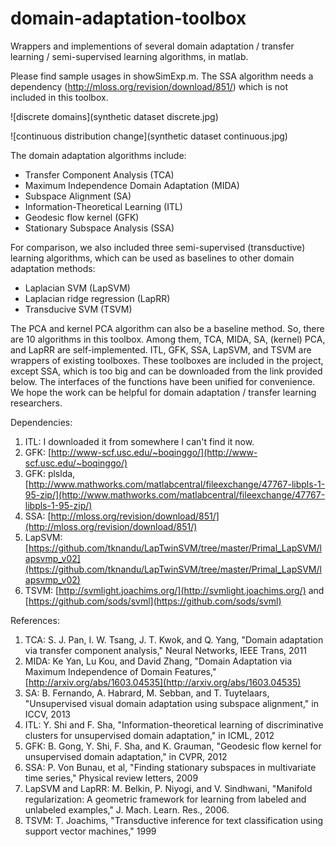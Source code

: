 # domain-adaptation-toolbox

Wrappers and implementions of several domain adaptation / transfer learning / semi-supervised learning algorithms, in matlab.

Please find sample usages in showSimExp.m. The SSA algorithm needs a dependency (http://mloss.org/revision/download/851/) which is not included in this toolbox.

![discrete domains](synthetic dataset discrete.jpg)

![continuous distribution change](synthetic dataset continuous.jpg)

The domain adaptation algorithms include:

* Transfer Component Analysis (TCA)
* Maximum Independence Domain Adaptation (MIDA)
* Subspace Alignment (SA)
* Information-Theoretical Learning (ITL)
* Geodesic flow kernel (GFK)
* Stationary Subspace Analysis (SSA)

For comparison, we also included three semi-supervised (transductive) learning algorithms, which can be used as baselines to other domain adaptation methods:

* Laplacian SVM (LapSVM)
* Laplacian ridge regression (LapRR)
* Transducive SVM (TSVM)

The PCA and kernel PCA algorithm can also be a baseline method. So, there are 10 algorithms in this toolbox. Among them, TCA, MIDA, SA, (kernel) PCA, and LapRR are self-implemented. ITL, GFK, SSA, LapSVM, and TSVM are wrappers of existing toolboxes. These toolboxes are included in the project, except SSA, which is too big and can be downloaded from the link provided below. The interfaces of the functions have been unified for convenience. We hope the work can be helpful for domain adaptation / transfer learning researchers.

Dependencies:

1. ITL: I downloaded it from somewhere I can't find it now.
1. GFK: [http://www-scf.usc.edu/~boqinggo/](http://www-scf.usc.edu/~boqinggo/)
1. GFK: plslda, [http://www.mathworks.com/matlabcentral/fileexchange/47767-libpls-1-95-zip/](http://www.mathworks.com/matlabcentral/fileexchange/47767-libpls-1-95-zip/)
1. SSA: [http://mloss.org/revision/download/851/](http://mloss.org/revision/download/851/)
1. LapSVM: [https://github.com/tknandu/LapTwinSVM/tree/master/Primal_LapSVM/lapsvmp_v02](https://github.com/tknandu/LapTwinSVM/tree/master/Primal_LapSVM/lapsvmp_v02)
1. TSVM: [http://svmlight.joachims.org/](http://svmlight.joachims.org/) and [https://github.com/sods/svml](https://github.com/sods/svml)

References:

1. TCA: S. J. Pan, I. W. Tsang, J. T. Kwok, and Q. Yang, "Domain adaptation	via transfer component analysis," Neural Networks, IEEE Trans, 2011
1. MIDA:  Ke Yan, Lu Kou, and David Zhang, "Domain Adaptation via Maximum Independence of Domain Features," [http://arxiv.org/abs/1603.04535](http://arxiv.org/abs/1603.04535)
1. SA: B. Fernando, A. Habrard, M. Sebban, and T. Tuytelaars, "Unsupervised visual domain adaptation using subspace alignment," in ICCV, 2013
1. ITL: Y. Shi and F. Sha, "Information-theoretical learning of discriminative clusters for unsupervised domain adaptation," in ICML, 2012
1. GFK: B. Gong, Y. Shi, F. Sha, and K. Grauman, "Geodesic flow kernel for unsupervised domain adaptation," in CVPR, 2012
1. SSA: P. Von Bunau, et al, "Finding stationary subspaces in multivariate time series," Physical review letters, 2009
1. LapSVM and LapRR: M. Belkin, P. Niyogi, and V. Sindhwani, "Manifold regularization: A geometric framework for learning from labeled and unlabeled examples," J. Mach. Learn. Res., 2006.
1. TSVM: T. Joachims, "Transductive inference for text classification using support vector machines," 1999